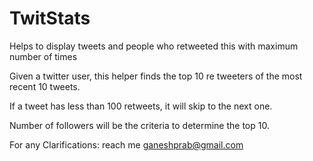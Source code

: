 TwitStats
==========

Helps to display tweets and people who retweeted this with maximum number of times

Given a twitter user, this helper finds the top 10 re tweeters of the most recent 10 tweets.

If a tweet has less than 100 retweets, it will skip to the next one.

Number of followers will be the criteria to determine the top 10.


For any Clarifications: reach me ganeshprab@gmail.com
